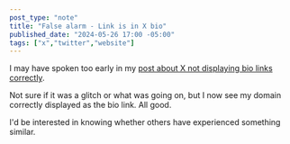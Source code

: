 ```yaml
---
post_type: "note" 
title: "False alarm - Link is in X bio"
published_date: "2024-05-26 17:00 -05:00"
tags: ["x","twitter","website"]
---
```


I may have spoken too early in my [post about X not displaying bio links correctly](/notes/no-link-in-bio-x-twitter). 

Not sure if it was a glitch or what was going on, but I now see my domain correctly displayed as the bio link. All good. 

I'd be interested in knowing whether others have experienced something similar. 